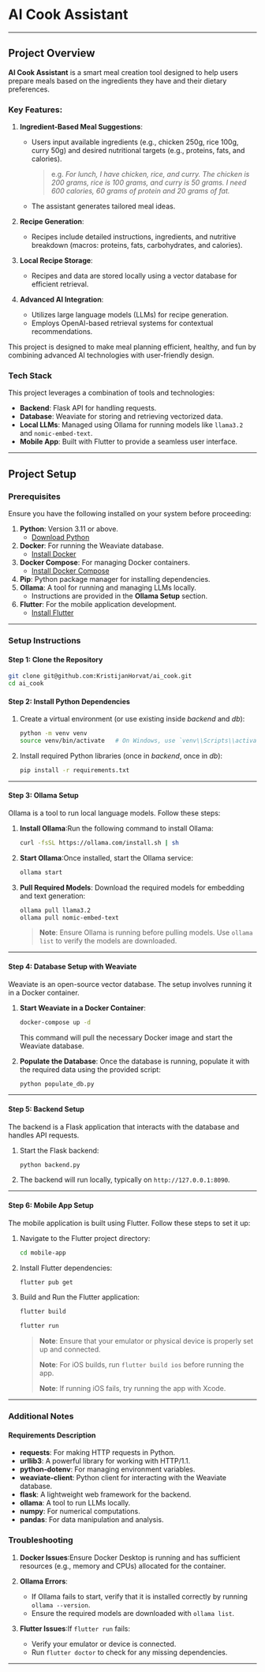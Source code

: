 # AI Cook Assistant

---

## Project Overview

**AI Cook Assistant** is a smart meal creation tool designed to help users prepare meals based on the ingredients they have and their dietary preferences.

### Key Features:

1. **Ingredient-Based Meal Suggestions**:

   - Users input available ingredients (e.g., chicken 250g, rice 100g, curry 50g) and desired nutritional targets (e.g., proteins, fats, and calories).
     
      > e.g. _For lunch, I have chicken, rice, and curry. The chicken is 200 grams, rice is 100 grams, and curry is 50 grams. I need 600 calories, 60 grams of protein and 20 grams of fat._
   - The assistant generates tailored meal ideas.
2. **Recipe Generation**:

   - Recipes include detailed instructions, ingredients, and nutritive breakdown (macros: proteins, fats, carbohydrates, and calories).
3. **Local Recipe Storage**:

   - Recipes and data are stored locally using a vector database for efficient retrieval.
4. **Advanced AI Integration**:

   - Utilizes large language models (LLMs) for recipe generation.
   - Employs OpenAI-based retrieval systems for contextual recommendations.

This project is designed to make meal planning efficient, healthy, and fun by combining advanced AI technologies with user-friendly design.

### Tech Stack

This project leverages a combination of tools and technologies:

- **Backend**: Flask API for handling requests.
- **Database**: Weaviate for storing and retrieving vectorized data.
- **Local LLMs**: Managed using Ollama for running models like `llama3.2` and `nomic-embed-text`.
- **Mobile App**: Built with Flutter to provide a seamless user interface.

---

## Project Setup

### Prerequisites

Ensure you have the following installed on your system before proceeding:

1. **Python**: Version 3.11 or above.
   - [Download Python](https://www.python.org/downloads/)
2. **Docker**: For running the Weaviate database.
   - [Install Docker](https://docs.docker.com/get-docker/)
3. **Docker Compose**: For managing Docker containers.
   - [Install Docker Compose](https://docs.docker.com/compose/install/)
4. **Pip**: Python package manager for installing dependencies.
5. **Ollama**: A tool for running and managing LLMs locally.
   - Instructions are provided in the **Ollama Setup** section.
6. **Flutter**: For the mobile application development.
   - [Install Flutter](https://docs.flutter.dev/get-started/install)

---

### Setup Instructions

#### Step 1: Clone the Repository

```bash
git clone git@github.com:KristijanHorvat/ai_cook.git
cd ai_cook
```

#### Step 2: Install Python Dependencies

1. Create a virtual environment (or use existing inside _backend_ and _db_):

   ```bash
   python -m venv venv
   source venv/bin/activate   # On Windows, use `venv\\Scripts\\activate`
   ```
2. Install required Python libraries (once in _backend_, once in _db_):

   ```bash
   pip install -r requirements.txt
   ```

---

#### Step 3: Ollama Setup

Ollama is a tool to run local language models. Follow these steps:

1. **Install Ollama**:Run the following command to install Ollama:

   ```bash
   curl -fsSL https://ollama.com/install.sh | sh
   ```
2. **Start Ollama**:Once installed, start the Ollama service:

   ```bash
   ollama start
   ```
3. **Pull Required Models**:
   Download the required models for embedding and text generation:

   ```bash
   ollama pull llama3.2
   ollama pull nomic-embed-text
   ```

   > **Note**: Ensure Ollama is running before pulling models. Use `ollama list` to verify the models are downloaded.
   >

---

#### Step 4: Database Setup with Weaviate

Weaviate is an open-source vector database. The setup involves running it in a Docker container.

1. **Start Weaviate in a Docker Container**:

   ```bash
   docker-compose up -d
   ```

   This command will pull the necessary Docker image and start the Weaviate database.
2. **Populate the Database**:
   Once the database is running, populate it with the required data using the provided script:

   ```bash
   python populate_db.py
   ```

---

#### Step 5: Backend Setup

The backend is a Flask application that interacts with the database and handles API requests.

1. Start the Flask backend:

   ```bash
   python backend.py
   ```
2. The backend will run locally, typically on `http://127.0.0.1:8090`.

---

#### Step 6: Mobile App Setup

The mobile application is built using Flutter. Follow these steps to set it up:

1. Navigate to the Flutter project directory:

   ```bash
   cd mobile-app
   ```
2. Install Flutter dependencies:

   ```bash
   flutter pub get
   ```
3. Build and Run the Flutter application:

   ```bash
   flutter build
   ```
   ```bash
   flutter run
   ```

   > **Note**: Ensure that your emulator or physical device is properly set up and connected.
   > 
   > **Note**: For iOS builds, run `flutter build ios` before running the app.
   > 
   > **Note**: If running iOS fails, try running the app with Xcode.

---

### Additional Notes

#### Requirements Description

- **requests**: For making HTTP requests in Python.
- **urllib3**: A powerful library for working with HTTP/1.1.
- **python-dotenv**: For managing environment variables.
- **weaviate-client**: Python client for interacting with the Weaviate database.
- **flask**: A lightweight web framework for the backend.
- **ollama**: A tool to run LLMs locally.
- **numpy**: For numerical computations.
- **pandas**: For data manipulation and analysis.

### Troubleshooting

1. **Docker Issues**:Ensure Docker Desktop is running and has sufficient resources (e.g., memory and CPUs) allocated for the container.
2. **Ollama Errors**:

   - If Ollama fails to start, verify that it is installed correctly by running `ollama --version`.
   - Ensure the required models are downloaded with `ollama list`.
3. **Flutter Issues**:If `flutter run` fails:

   - Verify your emulator or device is connected.
   - Run `flutter doctor` to check for any missing dependencies.

---
